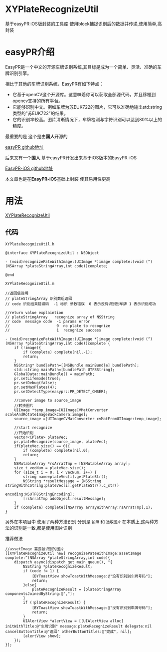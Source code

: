 # XYPlateRecognizeUtil
基于easyPR iOS版封装的工具库 使用block捕捉识别后的数据并传递,使用简单,高封装

# easyPR介绍
EasyPR是一个中文的开源车牌识别系统,其目标是成为一个简单、灵活、准确的车牌识别引擎。

相比于其他的车牌识别系统，EasyPR有如下特点：

* 它基于openCV这个开源库。这意味着你可以获取全部源代码，并且移植到opencv支持的所有平台。
* 它能够识别中文。例如车牌为苏EUK722的图片，它可以准确地输出std:string类型的"苏EUK722"的结果。
* 它的识别率较高。图片清晰情况下，车牌检测与字符识别可以达到80%以上的精度。

最重要的是 这个是由**国人**开源的

[easyPR github地址](https://github.com/liuruoze/EasyPR)

后来又有一个**国人** 基于easyPR开发出来基于iOS版本的EasyPR-iOS

[EasyPR-iOS github地址](https://github.com/zhoushiwei/EasyPR-iOS)

本文章也是在**EasyPR-iOS**基础上封装 使其易用性更高


# 用法

[XYPlateRecognizeUtil](https://github.com/levinXiao/XYPlateRecognizeUtil)

## 代码
```XYPlateRecognizeUtil.h```

```
@interface XYPlateRecognizeUtil : NSObject

- (void)recognizePateWithImage:(UIImage *)image complete:(void (^)(NSArray *plateStringArray,int code))complete;

@end

```

```XYPlateRecognizeUtil.m```

```
//返回值说明
// plateStringArray 识别数组返回
// code 识别结果错误码  -1 标识 参数错误  0 表示没有识别到车牌 1 表示识别成功

//return value explaintion
// plateStringArray   recognize array of NSString
// code  message code  -1 params error
//                     0  no plate to recognize
//                     1  recognize success

- (void)recognizePateWithImage:(UIImage *)image complete:(void (^)(NSArray *plateStringArray,int code))complete {
    if (!image){
        if (complete) complete(nil,-1);
        return;
    }
    NSString* bundlePath=[[NSBundle mainBundle] bundlePath];
    std::string mainPath=[bundlePath UTF8String];
    GlobalData::mainBundle() = mainPath;
    pr.setLifemode(true);
    pr.setDebug(false);
    pr.setMaxPlates(4);
    pr.setDetectType(easypr::PR_DETECT_CMSER);
    
    //conver image to source_image
    //转换图片
    UIImage *temp_image=[UIImageCVMatConverter scaleAndRotateImageBackCamera:image];
    source_image =[UIImageCVMatConverter cvMatFromUIImage:temp_image];
    
    //start recognize
    //开始识别
    vector<CPlate> plateVec;
    pr.plateRecognize(source_image, plateVec);
    if(plateVec.size() == 0){
        if (complete) complete(nil,0);
        return;
    }
    NSMutableArray *rsArratTmp = [NSMutableArray array];
    size_t vecNum = plateVec.size();
    for (size_t i = 0; i < vecNum; i++) {
        string name=plateVec[i].getPlateStr();
        NSString *resultMessage = [NSString stringWithCString:plateVec[i].getPlateStr().c_str()
                                                     encoding:NSUTF8StringEncoding];
        [rsArratTmp addObject:resultMessage];
    }
    if (complete) complete([NSArray arrayWithArray:rsArratTmp],1);
}

```

另外在本项目中 使用了两种方法识别 分别是 ```拍照``` 和 ```选取图片```
在本质上,这两种方法的识别是一致,都是使用图片识别

推荐做法
```
//assetImage 需要被识别的图片
[[XYPlateRecognizeUtil new] recognizePateWithImage:assetImage complete:^(NSArray *plateStringArray,int code){
	dispatch_async(dispatch_get_main_queue(), ^{
	    NSString *plateRecognizeResult;
	    if (code != 1) {
	        [BYToastView showToastWithMessage:@"没有识别到车牌号码"];
	        return;
	    }else{
	        plateRecognizeResult = [plateStringArray componentsJoinedByString:@","];
	    }
	    if (!plateRecognizeResult) {
	        [BYToastView showToastWithMessage:@"没有识别到车牌号码"];
	        return;
	    }
	    UIAlertView *alertView = [[UIAlertView alloc] initWithTitle:@"车牌识别" message:plateRecognizeResult delegate:nil cancelButtonTitle:@"返回" otherButtonTitles:@"完成", nil];
	    [alertView show];
	});
}];
```

